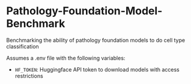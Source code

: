 # Pathology-Foundation-Model-Benchmark
Benchmarking the ability of pathology foundation models to do cell type classification

Assumes a .env file with the following variables:
- `HF_TOKEN`: Huggingface API token to download models with access restrictions
